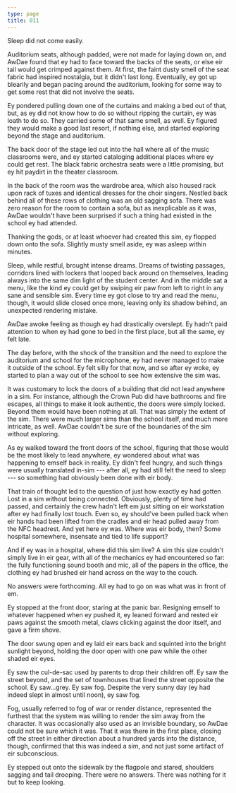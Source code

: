 ```yaml
---
type: page
title: 011
---
```


<!-- -->

Sleep did not come easily.

Auditorium seats, although padded, were not made for laying down on, and AwDae found that ey had to face toward the backs of the seats, or else eir tail would get crimped against them. At first, the faint dusty smell of the seat fabric had inspired nostalgia, but it didn't last long. Eventually, ey got up blearily and began pacing around the auditorium, looking for some way to get some rest that did not involve the seats.

Ey pondered pulling down one of the curtains and making a bed out of that, but, as ey did not know how to do so without ripping the curtain, ey was loath to do so. They carried some of that same smell, as well. Ey figured they would make a good last resort, if nothing else, and started exploring beyond the stage and auditorium.

The back door of the stage led out into the hall where all of the music classrooms were, and ey started cataloging additional places where ey could get rest. The black fabric orchestra seats were a little promising, but ey hit paydirt in the theater classroom.

In the back of the room was the wardrobe area, which also housed rack upon rack of tuxes and identical dresses for the choir singers. Nestled back behind all of these rows of clothing was an old sagging sofa. There was zero reason for the room to contain a sofa, but as inexplicable as it was, AwDae wouldn't have been surprised if such a thing had existed in the school ey had attended.

Thanking the gods, or at least whoever had created this sim, ey flopped down onto the sofa. Slightly musty smell aside, ey was asleep within minutes.

Sleep, while restful, brought intense dreams. Dreams of twisting passages, corridors lined with lockers that looped back around on themselves, leading always into the same dim light of the student center. And in the middle sat a menu, like the kind ey could get by swiping eir paw from left to right in any sane and sensible sim. Every time ey got close to try and read the menu, though, it would slide closed once more, leaving only its shadow behind, an unexpected rendering mistake.

AwDae awoke feeling as though ey had drastically overslept. Ey hadn't paid attention to when ey had gone to bed in the first place, but all the same, ey felt late.

The day before, with the shock of the transition and the need to explore the auditorium and school for the microphone, ey had never managed to make it outside of the school. Ey felt silly for that now, and so after ey woke, ey started to plan a way out of the school to see how extensive the sim was.

It was customary to lock the doors of a building that did not lead anywhere in a sim. For instance, although the Crown Pub did have bathrooms and fire escapes, all things to make it look authentic, the doors were simply locked. Beyond them would have been nothing at all. That was simply the extent of the sim. There were much larger sims than the school itself, and much more intricate, as well. AwDae couldn't be sure of the boundaries of the sim without exploring.

As ey walked toward the front doors of the school, figuring that those would be the most likely to lead anywhere, ey wondered about what was happening to emself back in reality. Ey didn't feel hungry, and such things were usually translated in-sim --- after all, ey had still felt the need to sleep --- so something had obviously been done with eir body.

That train of thought led to the question of just how exactly ey had gotten Lost in a sim without being connected. Obviously, plenty of time had passed, and certainly the crew hadn't left em just sitting on eir workstation after ey had finally lost touch. Even so, ey should've been pulled back when eir hands had been lifted from the cradles and eir head pulled away from the NFC headrest. And yet here ey was. Where was eir body, then? Some hospital somewhere, insensate and tied to life support?

And if ey was in a hospital, where did this sim live? A sim this size couldn't simply live in eir gear, with all of the mechanics ey had encountered so far: the fully functioning sound booth and mic, all of the papers in the office, the clothing ey had brushed eir hand across on the way to the couch.

No answers were forthcoming. All ey had to go on was what was in front of em.

Ey stopped at the front door, staring at the panic bar. Resigning emself to whatever happened when ey pushed it, ey leaned forward and rested eir paws against the smooth metal, claws clicking against the door itself, and gave a firm shove.

The door swung open and ey laid eir ears back and squinted into the bright sunlight beyond, holding the door open with one paw while the other shaded eir eyes.

Ey saw the cul-de-sac used by parents to drop their children off. Ey saw the street beyond, and the set of townhouses that lined the street opposite the school. Ey saw...grey. Ey saw fog. Despite the very sunny day (ey had indeed slept in almost until noon), ey saw fog.

Fog, usually referred to fog of war or render distance, represented the furthest that the system was willing to render the sim away from the character. It was occasionally also used as an invisible boundary, so AwDae could not be sure which it was. That it was there in the first place, closing off the street in either direction about a hundred yards into the distance, though, confirmed that this was indeed a sim, and not just some artifact of eir subconscious.

Ey stepped out onto the sidewalk by the flagpole and stared, shoulders sagging and tail drooping. There were no answers. There was nothing for it but to keep looking.
